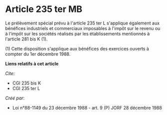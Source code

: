 # Article 235 ter MB

Le prélèvement spécial prévu à l'article 235 ter L s'applique également aux bénéfices industriels et commerciaux imposables à
l'impôt sur le revenu ou à l'impôt sur les sociétés réalisés par les établissements mentionnés à l'article 281 bis K (1).

(1) Cette disposition s'applique aux bénéfices des exercices ouverts à compter du 1er décembre 1988.

**Liens relatifs à cet article**

_Cite_:

  - CGI 235 bis K
  - CGI 235 ter L

_Créé par_:

  - Loi n°88-1149 du 23 décembre 1988 - art. 9 (P) JORF 28 décembre 1988
